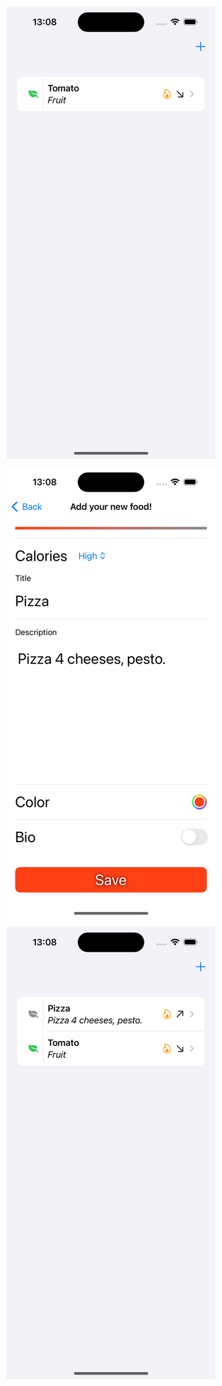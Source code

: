 ![alt text](https://github.com/jaouher-bejaoui/Foody/blob/master/Simulator%20Screenshot%20-%20iPhone%2015%20-%202024-06-18%20at%2013.08.10.png)

![alt text](https://github.com/jaouher-bejaoui/Foody/blob/master/Simulator%20Screenshot%20-%20iPhone%2015%20-%202024-06-18%20at%2013.08.42.png)

![alt text](https://github.com/jaouher-bejaoui/Foody/blob/master/Simulator%20Screenshot%20-%20iPhone%2015%20-%202024-06-18%20at%2013.08.48.png)
